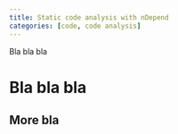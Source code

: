 ```yaml
---
title: Static code analysis with nDepend
categories: [code, code analysis]
---
```

Bla bla bla

# Bla bla bla
## More bla